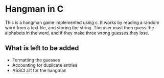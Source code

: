 # Hangman in C

This is a hangman game implemented using c. It works by reading a random word from a text file, and storing the string. The user must then guess the alphabets in the word, and if they make three wrong guesses they lose.

## What is left to be added
 - Formatting the guesses
 - Accounting for duplicate entries
 - ASSCI art for the hangman
